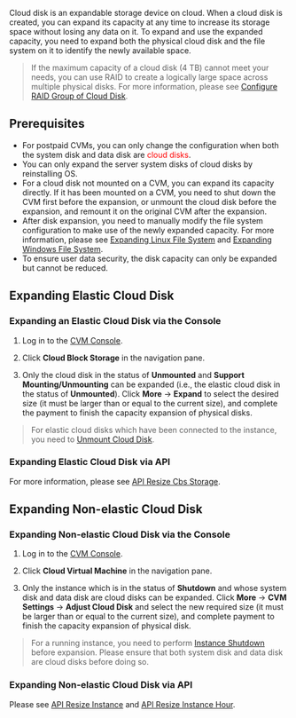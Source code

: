 Cloud disk is an expandable storage device on cloud. When a cloud disk is created, you can expand its capacity at any time to increase its storage space without losing any data on it. To expand and use the expanded capacity, you need to expand both the physical cloud disk and the file system on it to identify the newly available space.

> If the maximum capacity of a cloud disk (4 TB) cannot meet your needs, you can use RAID to create a logically large space across multiple physical disks. For more information, please see [Configure RAID Group of Cloud Disk](/document/product/362/2932).

## Prerequisites
- For postpaid CVMs, you can only change the configuration when both the system disk and data disk are <font color="red">cloud disks</font>.
- You can only expand the server system disks of cloud disks by reinstalling OS.
- For a cloud disk not mounted on a CVM, you can expand its capacity directly. If it has been mounted on a CVM, you need to shut down the CVM first before the expansion, or unmount the cloud disk before the expansion, and remount it on the original CVM after the expansion.
- After disk expansion, you need to manually modify the file system configuration to make use of the newly expanded capacity. For more information, please see [Expanding Linux File System](https://intl.cloud.tencent.com/document/product/362/6738) and [Expanding Windows File System](https://intl.cloud.tencent.com/document/product/362/6737).
- To ensure user data security, the disk capacity can only be expanded but cannot be reduced.

## Expanding Elastic Cloud Disk
### Expanding an Elastic Cloud Disk via the Console

1) Log in to the [CVM Console](https://console.cloud.tencent.com/cvm).

2) Click **Cloud Block Storage** in the navigation pane.

3) Only the cloud disk in the status of **Unmounted** and **Support Mounting/Unmounting** can be expanded (i.e., the elastic cloud disk in the status of **Unmounted**). Click **More** -> **Expand** to select the desired size (it must be larger than or equal to the current size), and complete the payment to finish the capacity expansion of physical disks.

> For elastic cloud disks which have been connected to the instance, you need to [Unmount Cloud Disk](https://intl.cloud.tencent.com/document/product/362/6740).

### Expanding Elastic Cloud Disk via API
For more information, please see [API Resize Cbs Storage](https://intl.cloud.tencent.com/doc/api/364/2527).

## Expanding Non-elastic Cloud Disk
### Expanding Non-elastic Cloud Disk via the Console
1) Log in to the [CVM Console](https://console.cloud.tencent.com/cvm).

2) Click **Cloud Virtual Machine** in the navigation pane.

3) Only the instance which is in the status of **Shutdown** and whose system disk and data disk are cloud disks can be expanded. Click **More** -> **CVM Settings** -> **Adjust Cloud Disk** and select the new required size (it must be larger than or equal to the current size), and complete payment to finish the capacity expansion of physical disk.

> For a running instance, you need to perform [Instance Shutdown](/doc/product/213/4929) before expansion. Please ensure that both system disk and data disk are cloud disks before doing so.

### Expanding Non-elastic Cloud Disk via API
Please see [API Resize Instance](https://intl.cloud.tencent.com/doc/api/229/1306) and [API Resize Instance Hour](https://intl.cloud.tencent.com/doc/api/229/1344).


